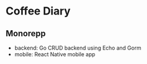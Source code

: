 # Coffee Diary

## Monorepp

- backend: Go CRUD backend using Echo and Gorm
- mobile: React Native mobile app
